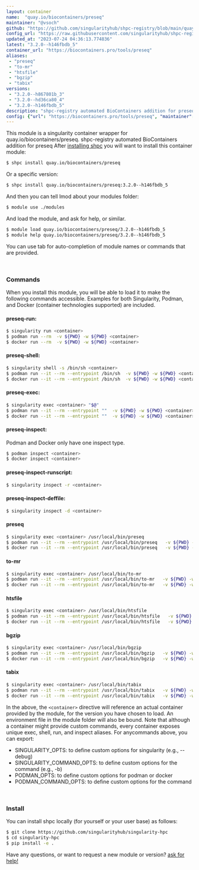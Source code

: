 ```yaml
---
layout: container
name:  "quay.io/biocontainers/preseq"
maintainer: "@vsoch"
github: "https://github.com/singularityhub/shpc-registry/blob/main/quay.io/biocontainers/preseq/container.yaml"
config_url: "https://raw.githubusercontent.com/singularityhub/shpc-registry/main/quay.io/biocontainers/preseq/container.yaml"
updated_at: "2023-07-24 04:36:13.774836"
latest: "3.2.0--h146fbdb_5"
container_url: "https://biocontainers.pro/tools/preseq"
aliases:
 - "preseq"
 - "to-mr"
 - "htsfile"
 - "bgzip"
 - "tabix"
versions:
 - "3.2.0--h867801b_3"
 - "3.2.0--hd36ca80_4"
 - "3.2.0--h146fbdb_5"
description: "shpc-registry automated BioContainers addition for preseq"
config: {"url": "https://biocontainers.pro/tools/preseq", "maintainer": "@vsoch", "description": "shpc-registry automated BioContainers addition for preseq", "latest": {"3.2.0--h146fbdb_5": "sha256:3b88ab655ba62f426f97ab5004cc6c0f74d7c9f86bd17acff055c5150165ffbd"}, "tags": {"3.2.0--h867801b_3": "sha256:b1d04c933457ce67cbe6fbc8d0a1877e417272796beb11f2bb31bed3c7dceeaa", "3.2.0--hd36ca80_4": "sha256:6c643d7caaa41e3d0fcdacdd1c391181a2ef38520f6a2d6709eb83d0a46a5813", "3.2.0--h146fbdb_5": "sha256:3b88ab655ba62f426f97ab5004cc6c0f74d7c9f86bd17acff055c5150165ffbd"}, "docker": "quay.io/biocontainers/preseq", "aliases": {"preseq": "/usr/local/bin/preseq", "to-mr": "/usr/local/bin/to-mr", "htsfile": "/usr/local/bin/htsfile", "bgzip": "/usr/local/bin/bgzip", "tabix": "/usr/local/bin/tabix"}}
---
```


This module is a singularity container wrapper for quay.io/biocontainers/preseq.
shpc-registry automated BioContainers addition for preseq
After [installing shpc](#install) you will want to install this container module:


```bash
$ shpc install quay.io/biocontainers/preseq
```

Or a specific version:

```bash
$ shpc install quay.io/biocontainers/preseq:3.2.0--h146fbdb_5
```

And then you can tell lmod about your modules folder:

```bash
$ module use ./modules
```

And load the module, and ask for help, or similar.

```bash
$ module load quay.io/biocontainers/preseq/3.2.0--h146fbdb_5
$ module help quay.io/biocontainers/preseq/3.2.0--h146fbdb_5
```

You can use tab for auto-completion of module names or commands that are provided.

<br>

### Commands

When you install this module, you will be able to load it to make the following commands accessible.
Examples for both Singularity, Podman, and Docker (container technologies supported) are included.

#### preseq-run:

```bash
$ singularity run <container>
$ podman run --rm  -v ${PWD} -w ${PWD} <container>
$ docker run --rm  -v ${PWD} -w ${PWD} <container>
```

#### preseq-shell:

```bash
$ singularity shell -s /bin/sh <container>
$ podman run --it --rm --entrypoint /bin/sh  -v ${PWD} -w ${PWD} <container>
$ docker run --it --rm --entrypoint /bin/sh  -v ${PWD} -w ${PWD} <container>
```

#### preseq-exec:

```bash
$ singularity exec <container> "$@"
$ podman run --it --rm --entrypoint ""  -v ${PWD} -w ${PWD} <container> "$@"
$ docker run --it --rm --entrypoint ""  -v ${PWD} -w ${PWD} <container> "$@"
```

#### preseq-inspect:

Podman and Docker only have one inspect type.

```bash
$ podman inspect <container>
$ docker inspect <container>
```

#### preseq-inspect-runscript:

```bash
$ singularity inspect -r <container>
```

#### preseq-inspect-deffile:

```bash
$ singularity inspect -d <container>
```


#### preseq

```bash
$ singularity exec <container> /usr/local/bin/preseq
$ podman run --it --rm --entrypoint /usr/local/bin/preseq   -v ${PWD} -w ${PWD} <container> -c " $@"
$ docker run --it --rm --entrypoint /usr/local/bin/preseq   -v ${PWD} -w ${PWD} <container> -c " $@"
```


#### to-mr

```bash
$ singularity exec <container> /usr/local/bin/to-mr
$ podman run --it --rm --entrypoint /usr/local/bin/to-mr   -v ${PWD} -w ${PWD} <container> -c " $@"
$ docker run --it --rm --entrypoint /usr/local/bin/to-mr   -v ${PWD} -w ${PWD} <container> -c " $@"
```


#### htsfile

```bash
$ singularity exec <container> /usr/local/bin/htsfile
$ podman run --it --rm --entrypoint /usr/local/bin/htsfile   -v ${PWD} -w ${PWD} <container> -c " $@"
$ docker run --it --rm --entrypoint /usr/local/bin/htsfile   -v ${PWD} -w ${PWD} <container> -c " $@"
```


#### bgzip

```bash
$ singularity exec <container> /usr/local/bin/bgzip
$ podman run --it --rm --entrypoint /usr/local/bin/bgzip   -v ${PWD} -w ${PWD} <container> -c " $@"
$ docker run --it --rm --entrypoint /usr/local/bin/bgzip   -v ${PWD} -w ${PWD} <container> -c " $@"
```


#### tabix

```bash
$ singularity exec <container> /usr/local/bin/tabix
$ podman run --it --rm --entrypoint /usr/local/bin/tabix   -v ${PWD} -w ${PWD} <container> -c " $@"
$ docker run --it --rm --entrypoint /usr/local/bin/tabix   -v ${PWD} -w ${PWD} <container> -c " $@"
```



In the above, the `<container>` directive will reference an actual container provided
by the module, for the version you have chosen to load. An environment file in the
module folder will also be bound. Note that although a container
might provide custom commands, every container exposes unique exec, shell, run, and
inspect aliases. For anycommands above, you can export:

 - SINGULARITY_OPTS: to define custom options for singularity (e.g., --debug)
 - SINGULARITY_COMMAND_OPTS: to define custom options for the command (e.g., -b)
 - PODMAN_OPTS: to define custom options for podman or docker
 - PODMAN_COMMAND_OPTS: to define custom options for the command

<br>

### Install

You can install shpc locally (for yourself or your user base) as follows:

```bash
$ git clone https://github.com/singularityhub/singularity-hpc
$ cd singularity-hpc
$ pip install -e .
```

Have any questions, or want to request a new module or version? [ask for help!](https://github.com/singularityhub/singularity-hpc/issues)
